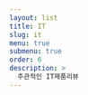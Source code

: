 ```yaml
---
layout: list
title: IT 
slug: it
menu: true
submenu: true
order: 6
description: >
  주관적인 IT제품리뷰
---
```

